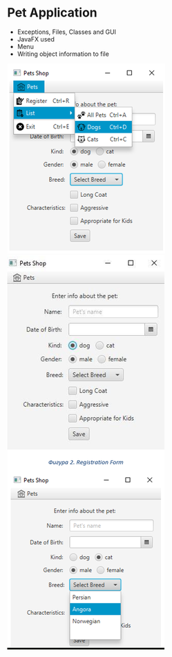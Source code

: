 # Pet Application

* Exceptions, Files, Classes and GUI
* JavaFX used
* Menu 
* Writing object information to file

![](src/img/Screenshot_1.png)
![](src/img/Screenshot_2.png)
